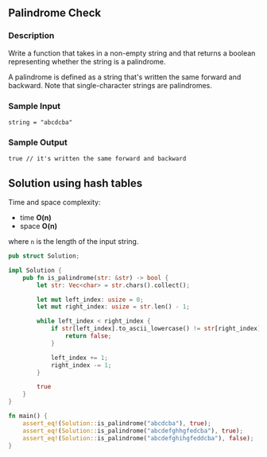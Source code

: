 ## Palindrome Check

### Description

Write a function that takes in a non-empty string and that returns a boolean representing whether the string is a palindrome.

A palindrome is defined as a string that's written the same forward and backward. Note that single-character strings are palindromes.

### Sample Input

```
string = "abcdcba"
```

### Sample Output

```
true // it's written the same forward and backward
```

## Solution using hash tables

Time and space complexity:

- time **O(n)**
- space **O(n)**

where `n` is the length of the input string.

```rust
pub struct Solution;

impl Solution {
    pub fn is_palindrome(str: &str) -> bool {
        let str: Vec<char> = str.chars().collect();

        let mut left_index: usize = 0;
        let mut right_index: usize = str.len() - 1;

        while left_index < right_index {
            if str[left_index].to_ascii_lowercase() != str[right_index].to_ascii_lowercase() {
                return false;
            }

            left_index += 1;
            right_index -= 1;
        }

        true
    }
}

fn main() {
    assert_eq!(Solution::is_palindrome("abcdcba"), true);
    assert_eq!(Solution::is_palindrome("abcdefghhgfedcba"), true);
    assert_eq!(Solution::is_palindrome("abcdefghihgfeddcba"), false);
}
```
